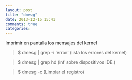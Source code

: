 ```yaml
---
layout: post
title: "dmesg"
date: 2013-12-15 15:41
comments: true
categories: 
---
```

Imprimir en pantalla los mensajes del kernel

>$ dmesg | grep -i 'error'   (lista los errores del kernel)

>$ dmesg | grep hd           (inf sobre dispositivos IDE.)

>$ dmesg -c  (Limpiar el registro)

